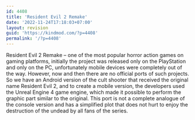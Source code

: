 ```yaml
---
id: 4408
title: 'Resident Evil 2 Remake'
date: '2022-11-24T17:18:03+07:00'
layout: revision
guid: 'https://kindmod.com/?p=4408'
permalink: '/?p=4408'
---
```


Resident Evil 2 Remake – one of the most popular horror action games on gaming platforms, initially the project was released only on the PlayStation and only on the PC, unfortunately mobile devices were completely out of the way. However, now and then there are no official ports of such projects. So we have an Android version of the cult shooter that received the original name Resident Evil 2, and to create a mobile version, the developers used the Unreal Engine 4 game engine, which made it possible to perform the graphic part similar to the original. This port is not a complete analogue of the console version and has a simplified plot that does not hurt to enjoy the destruction of the undead by all fans of the series.